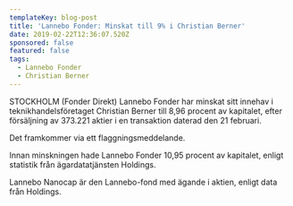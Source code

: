```yaml
---
templateKey: blog-post
title: 'Lannebo Fonder: Minskat till 9% i Christian Berner'
date: 2019-02-22T12:36:07.520Z
sponsored: false
featured: false
tags:
  - Lannebo Fonder
  - Christian Berner
---
```

STOCKHOLM (Fonder Direkt) Lannebo Fonder har minskat sitt innehav i teknikhandelsföretaget Christian Berner till 8,96 procent av kapitalet, efter försäljning av 373.221 aktier i en transaktion daterad den 21 februari.



Det framkommer via ett flaggningsmeddelande.



Innan minskningen hade Lannebo Fonder 10,95 procent av kapitalet, enligt statistik från ägardatatjänsten Holdings.



Lannebo Nanocap är den Lannebo-fond med ägande i aktien, enligt data från Holdings.
